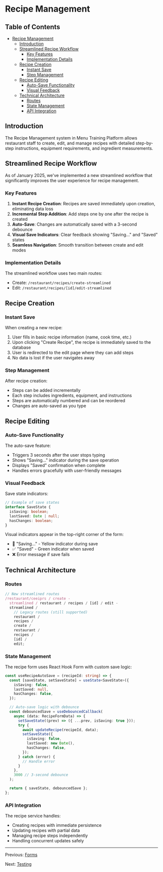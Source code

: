 # Recipe Management

## Table of Contents <!-- omit in toc -->

- [Recipe Management](#recipe-management)
  - [Introduction](#introduction)
  - [Streamlined Recipe Workflow](#streamlined-recipe-workflow)
    - [Key Features](#key-features)
    - [Implementation Details](#implementation-details)
  - [Recipe Creation](#recipe-creation)
    - [Instant Save](#instant-save)
    - [Step Management](#step-management)
  - [Recipe Editing](#recipe-editing)
    - [Auto-Save Functionality](#auto-save-functionality)
    - [Visual Feedback](#visual-feedback)
  - [Technical Architecture](#technical-architecture)
    - [Routes](#routes)
    - [State Management](#state-management)
    - [API Integration](#api-integration)

## Introduction

The Recipe Management system in Menu Training Platform allows restaurant staff to create, edit, and manage recipes with detailed step-by-step instructions, equipment requirements, and ingredient measurements.

## Streamlined Recipe Workflow

As of January 2025, we've implemented a new streamlined workflow that significantly improves the user experience for recipe management.

### Key Features

1. **Instant Recipe Creation**: Recipes are saved immediately upon creation, eliminating data loss
2. **Incremental Step Addition**: Add steps one by one after the recipe is created
3. **Auto-Save**: Changes are automatically saved with a 3-second debounce
4. **Visual Save Indicators**: Clear feedback showing "Saving..." and "Saved" states
5. **Seamless Navigation**: Smooth transition between create and edit modes

### Implementation Details

The streamlined workflow uses two main routes:

- Create: `/restaurant/recipes/create-streamlined`
- Edit: `/restaurant/recipes/[id]/edit-streamlined`

## Recipe Creation

### Instant Save

When creating a new recipe:

1. User fills in basic recipe information (name, cook time, etc.)
2. Upon clicking "Create Recipe", the recipe is immediately saved to the database
3. User is redirected to the edit page where they can add steps
4. No data is lost if the user navigates away

### Step Management

After recipe creation:

- Steps can be added incrementally
- Each step includes ingredients, equipment, and instructions
- Steps are automatically numbered and can be reordered
- Changes are auto-saved as you type

## Recipe Editing

### Auto-Save Functionality

The auto-save feature:

- Triggers 3 seconds after the user stops typing
- Shows "Saving..." indicator during the save operation
- Displays "Saved" confirmation when complete
- Handles errors gracefully with user-friendly messages

### Visual Feedback

Save state indicators:

```typescript
// Example of save states
interface SaveState {
  isSaving: boolean;
  lastSaved: Date | null;
  hasChanges: boolean;
}
```

Visual indicators appear in the top-right corner of the form:

- 🔄 "Saving..." - Yellow indicator during save
- ✅ "Saved" - Green indicator when saved
- ❌ Error message if save fails

## Technical Architecture

### Routes

```typescript
// New streamlined routes
/restaurant/ceeiprs / create -
  streamlined / restaurant / recipes / [id] / edit -
  streamlined /
    // Legacy routes (still supported)
    restaurant /
    recipes /
    create /
    restaurant /
    recipes /
    [id] /
    edit;
```

### State Management

The recipe form uses React Hook Form with custom save logic:

```typescript
const useRecipeAutoSave = (recipeId: string) => {
  const [saveState, setSaveState] = useState<SaveState>({
    isSaving: false,
    lastSaved: null,
    hasChanges: false,
  });

  // Auto-save logic with debounce
  const debouncedSave = useDebouncedCallback(
    async (data: RecipeFormData) => {
      setSaveState((prev) => ({ ...prev, isSaving: true }));
      try {
        await updateRecipe(recipeId, data);
        setSaveState({
          isSaving: false,
          lastSaved: new Date(),
          hasChanges: false,
        });
      } catch (error) {
        // Handle error
      }
    },
    3000 // 3-second debounce
  );

  return { saveState, debouncedSave };
};
```

### API Integration

The recipe service handles:

- Creating recipes with immediate persistence
- Updating recipes with partial data
- Managing recipe steps independently
- Handling concurrent updates safely

---

Previous: [Forms](forms.md)

Next: [Testing](testing.md)
